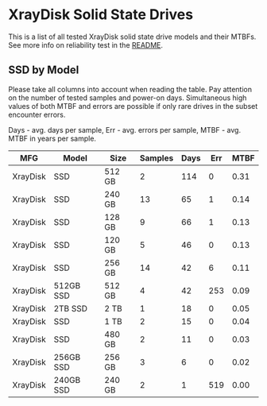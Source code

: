 XrayDisk Solid State Drives
===========================

This is a list of all tested XrayDisk solid state drive models and their MTBFs. See
more info on reliability test in the [README](https://github.com/linuxhw/SMART).

SSD by Model
------------

Please take all columns into account when reading the table. Pay attention on the
number of tested samples and power-on days. Simultaneous high values of both MTBF
and errors are possible if only rare drives in the subset encounter errors.

Days - avg. days per sample,
Err  - avg. errors per sample,
MTBF - avg. MTBF in years per sample.

| MFG       | Model              | Size   | Samples | Days  | Err   | MTBF |
|-----------|--------------------|--------|---------|-------|-------|------|
| XrayDisk  | SSD                | 512 GB | 2       | 114   | 0     | 0.31   |
| XrayDisk  | SSD                | 240 GB | 13      | 65    | 1     | 0.14   |
| XrayDisk  | SSD                | 128 GB | 9       | 66    | 1     | 0.13   |
| XrayDisk  | SSD                | 120 GB | 5       | 46    | 0     | 0.13   |
| XrayDisk  | SSD                | 256 GB | 14      | 42    | 6     | 0.11   |
| XrayDisk  | 512GB SSD          | 512 GB | 4       | 42    | 253   | 0.09   |
| XrayDisk  | 2TB SSD            | 2 TB   | 1       | 18    | 0     | 0.05   |
| XrayDisk  | SSD                | 1 TB   | 2       | 15    | 0     | 0.04   |
| XrayDisk  | SSD                | 480 GB | 2       | 11    | 0     | 0.03   |
| XrayDisk  | 256GB SSD          | 256 GB | 3       | 6     | 0     | 0.02   |
| XrayDisk  | 240GB SSD          | 240 GB | 2       | 1     | 519   | 0.00   |
